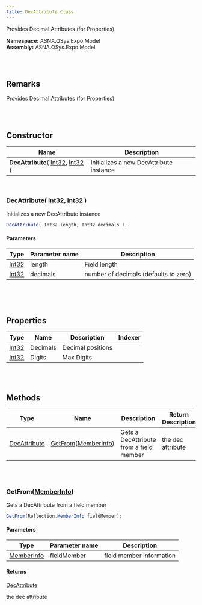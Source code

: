 ```yaml
---
title: DecAttribute Class
---
```


Provides Decimal Attributes (for Properties)

**Namespace:** ASNA.QSys.Expo.Model <br/>
**Assembly:** ASNA.QSys.Expo.Model

<br>
<br>

## Remarks

Provides Decimal Attributes (for Properties)

[//]: # ($$TODO: Complete the Remarks section.)

<br>
<br>

## Constructor

| Name |  Description 
| --- | --- 
| **DecAttribute**( [Int32](https://docs.microsoft.com/en-us/dotnet/api/system.int32), [Int32](https://docs.microsoft.com/en-us/dotnet/api/system.int32) ) | Initializes a new DecAttribute instance

<br>

### DecAttribute( [Int32](https://docs.microsoft.com/en-us/dotnet/api/system.int32), [Int32](https://docs.microsoft.com/en-us/dotnet/api/system.int32) )

Initializes a new DecAttribute instance

```cs
DecAttribute( Int32 length, Int32 decimals );
```

#### Parameters

| Type | Parameter name | Description
| --- | --- | ---
| [Int32](https://docs.microsoft.com/en-us/dotnet/api/system.int32) | length | Field length 
| [Int32](https://docs.microsoft.com/en-us/dotnet/api/system.int32) | decimals | number of decimals (defaults to zero) 

<br>


<br>
<br>

## Properties

| Type | Name | Description | Indexer
| --- | --- | --- | --- 
| [Int32](https://docs.microsoft.com/en-us/dotnet/api/system.int32) | Decimals | Decimal positions | 
| [Int32](https://docs.microsoft.com/en-us/dotnet/api/system.int32) | Digits | Max Digits | 

<br>
<br>

## Methods

| Type | Name | Description | Return Description 
| --- | --- | --- | --- 
| [DecAttribute](/reference/asna-qsys-expo/expo-model/dec-attribute.html) | [GetFrom](#getfrommemberinfo)([MemberInfo]($$TODO-Reflection.MemberInfo.html)) | Gets a DecAttribute from a field member | the dec attribute

<br>
<br>

### GetFrom([MemberInfo]($$TODO-Reflection.MemberInfo.html))

Gets a DecAttribute from a field member

```cs
GetFrom(Reflection.MemberInfo fieldMember);
```

#### Parameters

| Type | Parameter name | Description
| --- | --- | ---
| [MemberInfo]($$TODO-Reflection.MemberInfo.html) | fieldMember | field member information 

#### Returns

[DecAttribute](/reference/asna-qsys-expo/expo-model/dec-attribute.html)

the dec attribute


<br>
<br>

